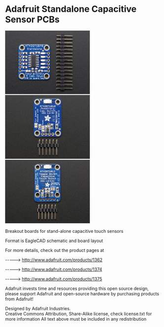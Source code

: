 # Adafruit Standalone Capacitive Sensor PCBs

<a href="http://www.adafruit.com/products/1362"><img src="assets/1362.jpg?raw=true" width="275px"></a>&nbsp; 
<a href="http://www.adafruit.com/products/1374"><img src="assets/1374.jpg?raw=true" width="275px"></a>&nbsp; 
<a href="http://www.adafruit.com/products/1375"><img src="assets/1375.jpg?raw=true" width="275px"></a><br />

Breakout boards for stand-alone capacitive touch sensors

Format is EagleCAD schematic and board layout

For more details, check out the product pages at

-----> http://www.adafruit.com/products/1362

-----> http://www.adafruit.com/products/1374

-----> http://www.adafruit.com/products/1375

Adafruit invests time and resources providing this open source design, 
please support Adafruit and open-source hardware by purchasing 
products from Adafruit!

Designed by Adafruit Industries.  
Creative Commons Attribution, Share-Alike license, check license.txt for more information
All text above must be included in any redistribution
